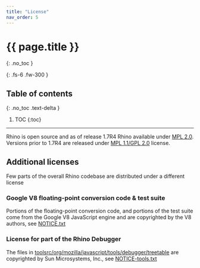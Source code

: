 ```yaml
---
title: "License"
nav_order: 5
---
```

# {{ page.title }}
{: .no_toc }

{: .fs-6 .fw-300 }

## Table of contents
{: .no_toc .text-delta }

1. TOC
{:toc}

---

Rhino is open source and as of release 1.7R4 Rhino available under [MPL 2.0](https://github.com/mozilla/rhino/blob/master/LICENSE.txt). Versions prior to 1.7R4 are released under [MPL 1.1/GPL 2.0](https://www.mozilla.org/MPL/) license.

## Additional licenses
Few parts of the overall Rhino codebase are distributed under a different license

### Google V8 floating-point conversion code & test suite
Portions of the floating-point conversion code, and portions of the test suite come from the Google V8 JavaScript engine and are copyrighted by the V8 authors, see [NOTICE.txt](https://github.com/mozilla/rhino/blob/master/NOTICE.txt)

### License for part of the Rhino Debugger
The files in [toolsrc/org/mozilla/javascript/tools/debugger/treetable](https://github.com/mozilla/rhino/tree/master/toolsrc/org/mozilla/javascript/tools/debugger/treetable) are copyrighted by Sun Microsystems, Inc., see [NOTICE-tools.txt](https://github.com/mozilla/rhino/blob/master/NOTICE-tools.txt)
